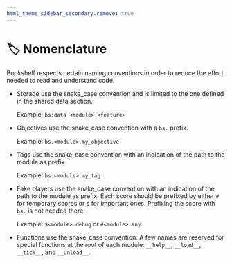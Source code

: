 ```yaml
---
html_theme.sidebar_secondary.remove: true
---
```


# 🏷️ Nomenclature

Bookshelf respects certain naming conventions in order to reduce the effort needed to read and understand code.

- Storage use the snake_case convention and is limited to the one defined in the shared data section.

  Example: `bs:data <module>.<feature>`
- Objectives use the snake_case convention with a `bs.` prefix.

  Example: `bs.<module>.my_objective`
- Tags use the snake_case convention with an indication of the path to the module as prefix.

  Example: `bs.<module>.my_tag`
- Fake players use the snake_case convention with an indication of the path to the module as prefix. Each score should be prefixed by either `#` for temporary scores or `$` for important ones. Prefixing the score with `bs.` is not needed there.

  Exemple: `$<module>.debug` or `#<module>.any`.

- Functions use the snake_case convention. A few names are reserved for special functions at the root of each module: `__help__`, `__load__`, `__tick__`, and `__unload__`.
